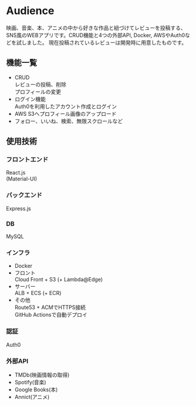 # Audience
映画、音楽、本、アニメの中から好きな作品と紐づけてレビューを投稿する、SNS風のWEBアプリです。CRUD機能と4つの外部API, Docker, AWSやAuth0などを試しました。
現在投稿されているレビューは開発時に用意したものです。

## 機能一覧
- CRUD  
  レビューの投稿、削除  
  プロフィールの変更  
- ログイン機能  
  Auth0を利用したアカウント作成とログイン 
- AWS S3へプロフィール画像のアップロード
- フォロー、いいね、検索、無限スクロールなど
## 使用技術
### フロントエンド
React.js  
(Material-UI)
### バックエンド
Express.js
### DB
MySQL
### インフラ
- Docker
- フロント  
  Cloud Front + S3 (+ Lambda@Edge)
- サーバー  
  ALB + ECS (+ ECR)
- その他  
  Route53 + ACMでHTTPS接続  
  GitHub Actionsで自動デプロイ
### 認証
Auth0
### 外部API
- TMDb(映画情報の取得)
- Spotify(音楽)
- Google Books(本)
- Annict(アニメ)
